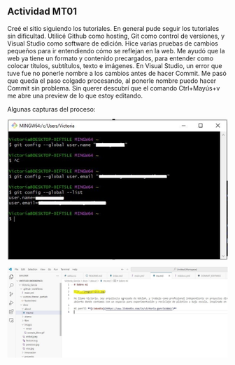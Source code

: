 ## Actividad MT01

Creé el sitio siguiendo los tutoriales. En general pude seguir los tutoriales sin dificultad.
Utilicé Github como hosting, Git como control de versiones, y Visual Studio como software de edición.
Hice varias pruebas de cambios pequeños para ir entendiendo cómo se reflejan en la web. 
Me ayudó que la web ya tiene un formato y contenido precargados, para entender como colocar títulos, subtítulos, texto e imágenes.
En Visual Studio, un error que tuve fue no ponerle nombre a los cambios antes de hacer Commit. 
Me pasó que queda el paso colgado procesando, al ponerle nombre puedo hacer Commit sin problema.
Sin querer descubrí que el comando Ctrl+Mayús+v me abre una preview de lo que estoy editando.

Algunas capturas del proceso:

![](../images/configgitbash2.jpg)

![](../images/aboutred2.jpg)
